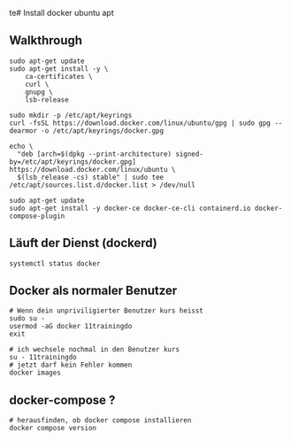 te# Install docker ubuntu apt 

## Walkthrough 

```
sudo apt-get update
sudo apt-get install -y \
    ca-certificates \
    curl \
    gnupg \
    lsb-release

sudo mkdir -p /etc/apt/keyrings
curl -fsSL https://download.docker.com/linux/ubuntu/gpg | sudo gpg --dearmor -o /etc/apt/keyrings/docker.gpg

echo \
  "deb [arch=$(dpkg --print-architecture) signed-by=/etc/apt/keyrings/docker.gpg] https://download.docker.com/linux/ubuntu \
  $(lsb_release -cs) stable" | sudo tee /etc/apt/sources.list.d/docker.list > /dev/null

sudo apt-get update
sudo apt-get install -y docker-ce docker-ce-cli containerd.io docker-compose-plugin
```

## Läuft der Dienst (dockerd) 

```
systemctl status docker 
```

## Docker als normaler Benutzer 

```
# Wenn dein unpriviligierter Benutzer kurs heisst
sudo su -
usermod -aG docker 11trainingdo 
exit
```

```
# ich wechsele nochmal in den Benutzer kurs
su - 11trainingdo
# jetzt darf kein Fehler kommen 
docker images 
```

## docker-compose ? 

```
# herausfinden, ob docker compose installieren 
docker compose version 
```
